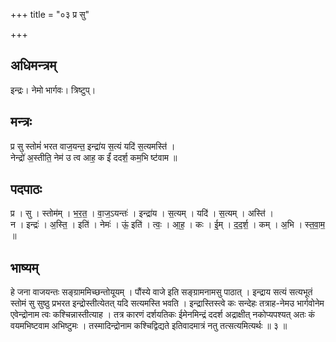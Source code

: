 +++
title = "०३ प्र सु"

+++
## अधिमन्त्रम्
इन्द्रः। नेमो भार्गवः। त्रिष्टुप्।

## मन्त्रः
प्र सु स्तोमं॑ भरत वाज॒यन्त॒ इन्द्रा॑य स॒त्यं यदि॑ स॒त्यमस्ति॑ ।  
नेन्द्रो॑ अ॒स्तीति॒ नेम॑ उ त्व आह॒ क ईं॑ ददर्श॒ कम॒भि ष्ट॑वाम ॥

## पदपाठः
प्र । सु । स्तोम॑म् । भ॒र॒त॒ । वा॒ज॒ऽयन्तः॑ । इन्द्रा॑य । स॒त्यम् । यदि॑ । स॒त्यम् । अस्ति॑ ।  
न । इन्द्रः॑ । अ॒स्ति॒ । इति॑ । नेमः॑ । ऊं॒ इति॑ । त्वः॒ । आ॒ह॒ । कः । ई॒म् । द॒द॒र्श॒ । कम् । अ॒भि । स्त॒वा॒म॒ ॥

## भाष्यम्
हे जना वाजयन्तः सङ्ग्राममिच्छन्तोयूयम् । पौंस्ये वाजे इति सङ्ग्रामनामसु पाठात् । इन्द्राय सत्यं सत्यभूतं स्तोमं सु सुष्ठु प्रभरत इन्द्रोस्तीत्येतत् यदि सत्यमस्ति भवति । इन्द्रास्तिस्त्वे कः सन्देहः तत्राह-नेमउ भार्गवोनेम एवेन्द्रोनाम त्वः कश्चिन्नास्तीत्याह । तत्र कारणं दर्शयतिकः ईमेनमिन्द्रं ददर्श अद्राक्षीत् नकोप्यपश्यत् अतः कं वयमभिष्टवाम अभिष्टुमः । तस्मादिन्द्रोनाम कश्चिद्विद्यते इतिवादमात्रं नतु तत्सत्यमित्यर्थः ॥ ३ ॥